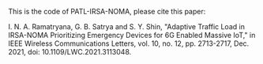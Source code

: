 This is the code of PATL-IRSA-NOMA, please cite this paper:

I. N. A. Ramatryana, G. B. Satrya and S. Y. Shin, "Adaptive Traffic Load in IRSA-NOMA Prioritizing Emergency Devices for 6G Enabled Massive IoT," in IEEE Wireless Communications Letters, vol. 10, no. 12, pp. 2713-2717, Dec. 2021, doi: 10.1109/LWC.2021.3113048. 
